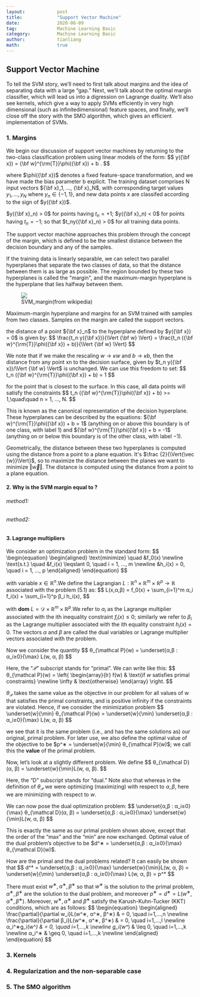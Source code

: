 ```yaml
---
layout:            post
title:             "Support Vector Machine"
date:              2020-06-09
tag:               Machine Learning Basic
category:          Machine Learning Basic
author:            tianliang
math:              true
---
```

## Support Vector Machine

To tell the SVM story, we’ll need to first talk about margins and the idea of separating data with a large “gap.” Next, we’ll talk about the optimal margin classifier, which will lead us into a digression on Lagrange duality. We’ll also see kernels, which give a way to apply SVMs efficiently in very high dimensional (such as infinitedimensional) feature spaces, and finally, we’ll close off the story with the SMO algorithm, which gives an efficient implementation of SVMs.
### 1. Margins
We begin our discussion of support vector machines by returning to the two-class classification problem using linear models of the form:
\$$
y({\bf x}) = {\bf w}^{\rm{T}}\phi({\bf x}) + b .
$$

where $\phi({\bf x})$ denotes a fixed feature-space transformation, and we have made the bias parameter b explicit. The training dataset comprises N input vectors ${\bf x}_1, ..., {\bf x}_N$, with corresponding target values $y_1, ..., y_N$ where $y_n \in \{-1,1\}$, and new data points x are classifed according to the sign of $y({\bf x})$.

$y({\bf x}_n) > 0$ for points having $t_n = +1$; 
$y({\bf x}_n) < 0$ for points having $t_n = −1$; 
so that $t_ny({\bf x}_n) > 0$ for all training data points. 

The support vector machine approaches this problem through the concept of the margin, which is defined to be the smallest distance between the decision boundary and any of the samples.

If the training data is linearly separable, we can select two parallel hyperplanes that separate the two classes of data, so that the distance between them is as large as possible. The region bounded by these two hyperplanes is called the "margin", and the maximum-margin hyperplane is the hyperplane that lies halfway between them. 

<figure>
   <img src="{{ "/images/SVM_margin.png" | absolute_url }}" />
   <figcaption>SVM_margin(from wikipedia)</figcaption>
</figure>

Maximum-margin hyperplane and margins for an SVM trained with samples from two classes. Samples on the margin are called the support vectors.

the distance of a point ${\bf x}_n$ to the hyperplane defined by $y({\bf x}) = 0$ is given by:
\$$
\frac{t_n y({\bf x})}{\Vert {\bf w} \Vert} = \frac{t_n ({\bf w}^{\rm{T}}\phi({\bf x}) + b)}{\Vert {\bf w} \Vert}
$$

We note that if we make the rescaling $w → \kappa w$ and $b → \kappa b$,
then the distance from any point xn to the decision surface, given by $t_n y({\bf x})/\Vert {\bf w} \Vert$ is unchanged. We can use this freedom to set:
\$$
t_n ({\bf w}^{\rm{T}}\phi({\bf x}) + b) = 1
$$

for the point that is closest to the surface. In this case, all data points will satisfy the constraints
\$$
t_n ({\bf w}^{\rm{T}}\phi({\bf x}) + b) >= 1,\quad\quad n = 1, ..., N.
$$

This is known as the canonical representation of the decision hyperplane. These hyperplanes can be described by the equations:
${\bf w}^{\rm{T}}\phi({\bf x}) + b = 1$ (anything on or above this boundary is of one class, with label 1)
and
${\bf w}^{\rm{T}}\phi({\bf x}) + b = -1$ (anything on or below this boundary is of the other class, with label −1).

Geometrically, the distance between these two hyperplanes is computed using the distance from a point to a plane equation. It's $\frac {2}{\Vert{\vec {w}}\Vert}$, so to maximize the distance between the planes we want to minimize $\Vert \vec{w} \Vert$. The distance is computed using the distance from a point to a plane equation.

#### 2. Why is the SVM margin equal to ?

###### method1:

###### method2:

#### 3. Lagrange multipliers
We consider an optimization problem in the standard form:
\$$
\begin{equation}
 \begin{aligned}
\text{minimize} \quad &f_0(x) \newline
\text{s.t.} \quad &f_i(x) \leqslant 0, \quad i = 1, ..., m \newline
&h_i(x) = 0, \quad i = 1, ..., p
 \end{aligned}
\end{equation}
$$

with variable $x \in \mathbb R^n$.We define the Lagrangian $L : \mathbb R^n × \mathbb R^m × \mathbb R^p → \mathbb R$ associated with the problem (5.1) as:
\$$
L(x,α,β) = f_0(x) + \sum_{i=1}^m α_i f_i(x) + \sum_{i=1}^p β_i h_i(x),
$$

with **dom** $L = \mathcal D × \mathbb R^m × \mathbb R^p$.We refer to $α_i$ as the Lagrange multiplier associated with the ith inequality constraint $f_i(x) ≤ 0$; similarly we refer to $β_i$ as the Lagrange multiplier associated with the ith equality constraint $h_i(x) = 0$. The vectors $α$ and $β$ are called the dual variables or Lagrange multiplier vectors associated with the problem.

Now we consider the quantity
\$$
θ_{\mathcal P}(w) = \underset{α,β : α_i≥0}{\max} L(w, α, β)
$$

Here, the “$\mathcal P$” subscript stands for “primal”. We can write like this:
\$$
θ_{\mathcal P}(w) = \left\{
\begin{array}{lr}
f(w) & \text{if $w$ satisfies primal constraints} \newline
\infty & \text{otherwise}
\end{array} \right.
$$

$θ_{\mathcal P}$ takes the same value as the objective in our problem for all values of w that satisfies the primal constraints, and is positive infinity if the constraints are violated. Hence, if we consider the minimization problem
\$$
\underset{w}{\min} θ_{\mathcal P}(w) = \underset{w}{\min} \underset{α,β : α_i≥0}{\max} L(w, α, β)
$$

we see that it is the same problem (i.e., and has the same solutions as) our original, primal problem. For later use, we also define the optimal value of the objective to be $p^∗ = \underset{w}{\min} θ_{\mathcal P}(w)$; we call this the **value** of the primal problem.

Now, let’s look at a slightly different problem. We define
\$$
θ_{\mathcal D}(α, β) = \underset{w}{\min}L(w, α, β).
$$

Here, the “D” subscript stands for “dual.” Note also that whereas in the definition of $θ_{\mathcal P}$ we were optimizing (maximizing) with respect to $α, β$, here we are minimizing with respect to $w$.

We can now pose the dual optimization problem:
\$$
\underset{α,β : α_i≥0}{\max} θ_{\mathcal D}(α, β) = \underset{α,β : α_i≥0}{\max} \underset{w}{\min}L(w, α, β)
$$

This is exactly the same as our primal problem shown above, except that the order of the “max” and the “min” are now exchanged. Optimal value of the dual problem’s objective to be $d^∗ = \underset{α,β : α_i≥0}{\max} θ_{\mathcal D}(w)$.

How are the primal and the dual problems related? It can easily be shown that
\$$
d^* = \underset{α,β : α_i≥0}{\max} \underset{w}{\min}L(w, α, β) = \underset{w}{\min} \underset{α,β : α_i≥0}{\max} L(w, α, β) = p^*
$$

There must exist $w^∗, α^∗, β^∗$ so that $w^∗$ is the solution to the primal problem, $α^∗, β^∗$ are the solution to the dual problem, and moreover $p^∗ = d^∗ = L(w^∗, α^∗, β^∗)$. Moreover, $w^∗, α^∗$ and $β^∗$ satisfy the Karush-Kuhn-Tucker (KKT) conditions, which are as follows:
\$$
\begin{equation}
 \begin{aligned}
\frac{\partial}{\partial w_i}L(w^∗, α^∗, β^∗) & = 0, \quad i=1,...,n \newline
\frac{\partial}{\partial β_i}L(w^∗, α^∗, β^∗) & = 0, \quad i=1,...,l \newline
α_i^∗g_i(w^*) & = 0, \quad i=1,...,k \newline
g_i(w^*) & \leq 0, \quad i=1,...,k \newline
α_i^∗ & \geq 0, \quad i=1,...,k \newline
 \end{aligned}
\end{equation}
$$


### 3. Kernels
### 4. Regularization and the non-separable case
### 5. The SMO algorithm






